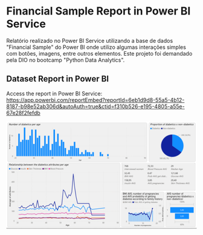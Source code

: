 # Financial Sample Report in Power BI Service
Relatório realizado no Power BI Service utilizando a base de dados "Financial Sample" do Power BI onde utilizo algumas interações simples com botões, imagens, entre outros elementos. Este projeto foi demandado pela DIO no bootcamp "Python Data Analytics".

## Dataset Report in Power BI
Access the report in Power BI Service: https://app.powerbi.com/reportEmbed?reportId=6eb1d9d8-55a5-4b12-8187-b98e52ab306d&autoAuth=true&ctid=f310b526-e195-4805-a55e-67e28f2fefdb <br/>

![Financial Sample Report in Power BI](https://github.com/murilomarsoli/diabetes-dataset-transform-powerBI/blob/main/DiabetesDatasetReportPowerBI.png)

